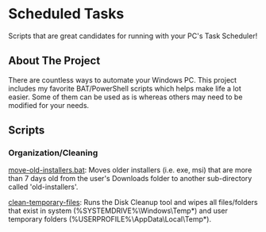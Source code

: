 # Scheduled Tasks
Scripts that are great candidates for running with your PC's Task Scheduler!

## About The Project
There are countless ways to automate your Windows PC. This project includes my favorite BAT/PowerShell scripts which helps make life a lot easier. Some of them can be used as is whereas others may need to be modified for your needs.

## Scripts

### Organization/Cleaning

[move-old-installers.bat](Batch/move-old-installers.bat): Moves older installers (i.e. exe, msi) that are more than 7 days old from the user's Downloads folder to another sub-directory called 'old-installers'.

[clean-temporary-files](Batch/clean-temporary-files.bat): Runs the Disk Cleanup tool and wipes all files/folders that exist in system (%SYSTEMDRIVE%\Windows\Temp\*) and user temporary folders (%USERPROFILE%\AppData\Local\Temp\*).
